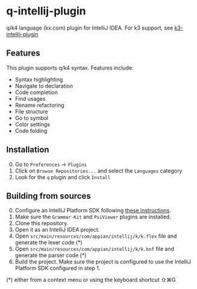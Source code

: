 # q-intellij-plugin
q/k4 language (kx.com) plugin for IntelliJ IDEA. For k3 support, see [k3-intellij-plugin](https://github.com/a2ndrade/k3-intellij-plugin)

## Features

This plugin supports q/k4 syntax. Features include:

- Syntax highlighting
- Navigate to declaration
- Code completion
- Find usages
- Rename refactoring
- File structure
- Go to symbol
- Color settings
- Code folding

## Installation

0. Go to `Preferences` -> `Plugins`
0. Click on `Browse Repositories...` and select the `Languages` category
0. Look for the `q` plugin and click `Install`

## Building from sources

0. Configure an IntelliJ Platform SDK following [these instructions](http://www.jetbrains.org/intellij/sdk/docs/basics/getting_started/setting_up_environment.html).
0. Make sure the `Grammar-Kit` and `PsiViewer` plugins are installed.
0. Clone this repository.
0. Open it as an IntelliJ IDEA project.
0. Open `src/main/resources/com/appian/intellij/k/k.flex` file and generate the lexer code (*)
0. Open `src/main/resources/com/appian/intellij/k/k.bnf` file and generate the parser code (*)
0. Build the project. Make sure the project is configured to use the IntelliJ Platform SDK configured in step 1.

(*) either from a context menu or using the keyboard shortcut ⇧⌘G
